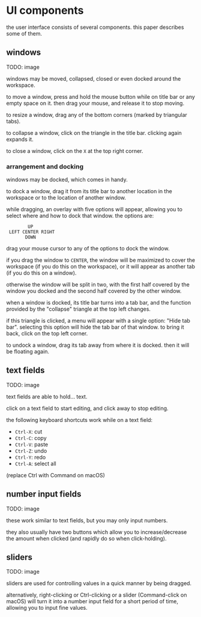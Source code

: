 # UI components

the user interface consists of several components. this paper describes some of them.

## windows

TODO: image

windows may be moved, collapsed, closed or even docked around the workspace.

to move a window, press and hold the mouse button while on title bar or any empty space on it.
then drag your mouse, and release it to stop moving.

to resize a window, drag any of the bottom corners (marked by triangular tabs).

to collapse a window, click on the triangle in the title bar.
clicking again expands it.

to close a window, click on the `X` at the top right corner.

### arrangement and docking

windows may be docked, which comes in handy.

to dock a window, drag it from its title bar to another location in the workspace or to the location of another window.

while dragging, an overlay with five options will appear, allowing you to select where and how to dock that window.
the options are:

```
        UP
 LEFT CENTER RIGHT
       DOWN
```

drag your mouse cursor to any of the options to dock the window.

if you drag the window to `CENTER`, the window will be maximized to cover the workspace (if you do this on the workspace), or it will appear as another tab (if you do this on a window).

otherwise the window will be split in two, with the first half covered by the window you docked and the second half covered by the other window.

when a window is docked, its title bar turns into a tab bar, and the function provided by the "collapse" triangle at the top left changes.

if this triangle is clicked, a menu will appear with a single option: "Hide tab bar".
selecting this option will hide the tab bar of that window.
to bring it back, click on the top left corner.

to undock a window, drag its tab away from where it is docked. then it will be floating again.

## text fields

TODO: image

text fields are able to hold... text.

click on a text field to start editing, and click away to stop editing.

the following keyboard shortcuts work while on a text field:

- `Ctrl-X`: cut
- `Ctrl-C`: copy
- `Ctrl-V`: paste
- `Ctrl-Z`: undo
- `Ctrl-Y`: redo
- `Ctrl-A`: select all

(replace Ctrl with Command on macOS)

## number input fields

TODO: image

these work similar to text fields, but you may only input numbers.

they also usually have two buttons which allow you to increase/decrease the amount when clicked (and rapidly do so when click-holding).

## sliders

TODO: image

sliders are used for controlling values in a quick manner by being dragged.

alternatively, right-clicking or Ctrl-clicking or a slider (Command-click on macOS) will turn it into a number input field for a short period of time, allowing you to input fine values.
